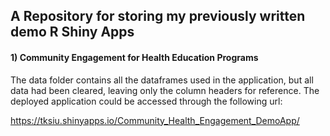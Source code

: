 ## A Repository for storing my previously written demo R Shiny Apps


#### 1) Community Engagement for Health Education Programs

The data folder contains all the dataframes used in the application, but all data had been cleared, leaving only the column headers for reference.
The deployed application could be accessed through the following url:

https://tksiu.shinyapps.io/Community_Health_Engagement_DemoApp/
